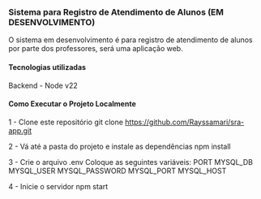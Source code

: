 ### Sistema para Registro de Atendimento de Alunos (EM DESENVOLVIMENTO)

O sistema em desenvolvimento é para registro de atendimento de alunos por parte dos professores, será uma aplicação web.

#### Tecnologias utilizadas

Backend 
    - Node v22


#### Como Executar o Projeto Localmente

1 - Clone este repositório
git clone https://github.com/Rayssamari/sra-app.git

2 - Vá até a pasta do projeto e instale as dependências
npm install

3 - Crie o arquivo .env
Coloque as seguintes variáveis:
PORT
MYSQL_DB
MYSQL_USER
MYSQL_PASSWORD
MYSQL_PORT
MYSQL_HOST

4 - Inicie o servidor 
npm start
